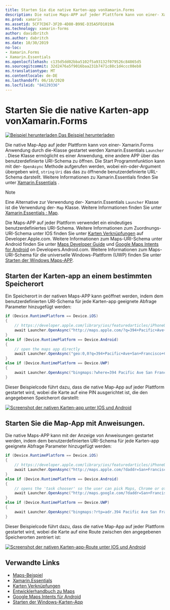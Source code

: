```yaml
---
title: Starten Sie die native Karten-app vonXamarin.Forms
description: Die native Maps-APP auf jeder Plattform kann von einer- Xamarin.Forms Anwendung durch die Start Programm Klasse gestartet werden Xamarin.Essentials .
ms.prod: xamarin
ms.assetid: 5CF7CD67-3F20-4D80-B99E-D35A5FD1019A
ms.technology: xamarin-forms
author: davidbritch
ms.author: dabritch
ms.date: 10/30/2019
no-loc:
- Xamarin.Forms
- Xamarin.Essentials
ms.openlocfilehash: c135d5dd02bba5102f5a93132f079526c84865d5
ms.sourcegitcommit: 32d2476a5f9016baa231b7471c88c1d4ccc08eb8
ms.translationtype: MT
ms.contentlocale: de-DE
ms.lasthandoff: 06/18/2020
ms.locfileid: "84129336"
---
```

# <a name="launch-the-native-map-app-from-xamarinforms"></a>Starten Sie die native Karten-app vonXamarin.Forms

[![Beispiel herunterladen](~/media/shared/download.png) Das Beispiel herunterladen](https://docs.microsoft.com/samples/xamarin/xamarin-forms-samples/workingwithmaps)

Die native Map-App auf jeder Plattform kann von einer- Xamarin.Forms Anwendung durch die-Klasse gestartet werden Xamarin.Essentials `Launcher` . Diese Klasse ermöglicht es einer Anwendung, eine andere APP über das benutzerdefinierte URI-Schema zu öffnen. Die Start Programmfunktion kann mit der- `OpenAsync` Methode aufgerufen werden, wobei ein-oder-Argument übergeben wird, `string` `Uri` das das zu öffnende benutzerdefinierte URL-Schema darstellt. Weitere Informationen zu Xamarin.Essentials finden Sie unter [Xamarin.Essentials](~/essentials/index.md?context=xamarin/xamarin-forms) .

> [!NOTE]
> Eine Alternative zur Verwendung der- Xamarin.Essentials `Launcher` Klasse ist die Verwendung der- `Map` Klasse. Weitere Informationen finden Sie unter [ Xamarin.Essentials : Map](~/essentials/maps.md?context=xamarin/xamarin-forms).

Die Maps-APP auf jeder Plattform verwendet ein eindeutiges benutzerdefiniertes URI-Schema. Weitere Informationen zum Zuordnungs-URI-Schema unter IOS finden Sie unter [Karten Verknüpfungen](https://developer.apple.com/library/archive/featuredarticles/iPhoneURLScheme_Reference/MapLinks/MapLinks.html) auf Developer.Apple.com. Weitere Informationen zum Maps-URI-Schema unter Android finden Sie unter [Maps Developer Guide](https://developer.android.com/guide/components/intents-common.html#Maps) und [Google Maps Intents for Android](https://developers.google.com/maps/documentation/urls/android-intents) on Developers.Android.com. Weitere Informationen zum Maps-URI-Schema für die universelle Windows-Plattform (UWP) finden Sie unter [Starten der Windows Maps-APP](/windows/uwp/launch-resume/launch-maps-app).

## <a name="launch-the-map-app-at-a-specific-location"></a>Starten der Karten-app an einem bestimmten Speicherort

Ein Speicherort in der nativen Maps-APP kann geöffnet werden, indem dem benutzerdefinierten URI-Schema für jede Karten-app geeignete Abfrage Parameter hinzugefügt werden:

```csharp
if (Device.RuntimePlatform == Device.iOS)
{
    // https://developer.apple.com/library/ios/featuredarticles/iPhoneURLScheme_Reference/MapLinks/MapLinks.html
    await Launcher.OpenAsync("http://maps.apple.com/?q=394+Pacific+Ave+San+Francisco+CA");
}
else if (Device.RuntimePlatform == Device.Android)
{
    // open the maps app directly
    await Launcher.OpenAsync("geo:0,0?q=394+Pacific+Ave+San+Francisco+CA");
}
else if (Device.RuntimePlatform == Device.UWP)
{
    await Launcher.OpenAsync("bingmaps:?where=394 Pacific Ave San Francisco CA");
}
```

Dieser Beispielcode führt dazu, dass die native Map-App auf jeder Plattform gestartet wird, wobei die Karte auf eine PIN ausgerichtet ist, die den angegebenen Speicherort darstellt:

[![Screenshot der nativen Karten-app unter IOS und Android](native-map-app-images/location.png "Native Map-App")](native-map-app-images/location-large.png#lightbox "Native Map-App")

## <a name="launch-the-map-app-with-directions"></a>Starten Sie die Map-App mit Anweisungen.

Die native Maps-APP kann mit der Anzeige von Anweisungen gestartet werden, indem dem benutzerdefinierten URI-Schema für jede Karten-app geeignete Abfrage Parameter hinzugefügt werden:

```csharp
if (Device.RuntimePlatform == Device.iOS)
{
    // https://developer.apple.com/library/ios/featuredarticles/iPhoneURLScheme_Reference/MapLinks/MapLinks.html
    await Launcher.OpenAsync("http://maps.apple.com/?daddr=San+Francisco,+CA&saddr=cupertino");
}
else if (Device.RuntimePlatform == Device.Android)
{
    // opens the 'task chooser' so the user can pick Maps, Chrome or other mapping app
    await Launcher.OpenAsync("http://maps.google.com/?daddr=San+Francisco,+CA&saddr=Mountain+View");
}
else if (Device.RuntimePlatform == Device.UWP)
{
    await Launcher.OpenAsync("bingmaps:?rtp=adr.394 Pacific Ave San Francisco CA~adr.One Microsoft Way Redmond WA 98052");
}
```

Dieser Beispielcode führt dazu, dass die native Map-App auf jeder Plattform gestartet wird, wobei die Karte auf eine Route zwischen den angegebenen Speicherorten zentriert ist:

[![Screenshot der nativen Karten-app-Route unter IOS und Android](native-map-app-images/directions.png "Nativer Karten-app-Directions")](native-map-app-images/directions-large.png#lightbox "Nativer Karten-app-Directions")

## <a name="related-links"></a>Verwandte Links

- [Maps-Beispiel](https://docs.microsoft.com/samples/xamarin/xamarin-forms-samples/workingwithmaps)
- [Xamarin.Essentials](~/essentials/index.md?context=xamarin/xamarin-forms)
- [Karten Verknüpfungen](https://developer.apple.com/library/archive/featuredarticles/iPhoneURLScheme_Reference/MapLinks/MapLinks.html)
- [Entwicklerhandbuch zu Maps](https://developer.android.com/guide/components/intents-common.html#Maps)
- [Google Maps Intents für Android](https://developers.google.com/maps/documentation/)
- [Starten der Windows-Karten-App](/windows/uwp/launch-resume/launch-maps-app)

